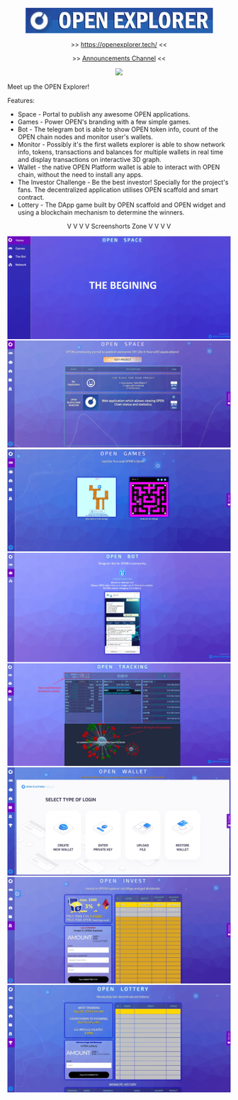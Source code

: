  <p align="center"><a target='_blank' href = "https://openexplorer.tech/"><img src = "./img/title.jpg"></a></p>
 <p align="center">>> <a target='_blank' href = "https://openexplorer.tech/">https://openexplorer.tech/</a> <<</p>
 <p align="center">>> <a target='_blank' href = "https://t.me/opendevelopments/">Announcements Channel</a> <<</p>
 <p align="center"><img src="https://img.shields.io/badge/STATUS-ONLINE-gsuccess"/></p>

Meet up the OPEN Explorer!

Features:
* Space - Portal to publish any awesome OPEN applications.
* Games - Power OPEN's branding with a few simple games.
* Bot - The telegram bot is able to show OPEN token info, count of the OPEN chain nodes and monitor user's wallets.
* Monitor - Possibly it's the first wallets explorer is able to show network info, tokens, transactions and balances for multiple wallets in real time and display transactions on interactive 3D graph.
* Wallet - the native OPEN Platform wallet is able to interact with OPEN chain, without the need to install any apps.
* The Investor Challenge - Be the best investor! Specially for the project's fans. The decentralized application utilises OPEN scaffold and smart contract.
* Lottery - The DApp game built by OPEN scaffold and OPEN widget and using a blockchain mechanism to determine the winners.

<p align="center">V V V V  Screenshorts Zone  V V V V</p>

![ScreenShort](https://raw.githubusercontent.com/alekcangp/OpenExplorer/master/img/first.jpg)
![ScreenShort](https://raw.githubusercontent.com/alekcangp/OpenExplorer/master/img/openspace.jpg)
![ScreenShort](https://raw.githubusercontent.com/alekcangp/OpenExplorer/master/img/games.jpg)
![ScreenShort](https://raw.githubusercontent.com/alekcangp/OpenExplorer/master/img/bot.jpg)
![ScreenShort](https://raw.githubusercontent.com/alekcangp/OpenExplorer/master/img/track.jpg)
![ScreenShort](https://raw.githubusercontent.com/alekcangp/OpenExplorer/master/img/wallet.jpg)
![ScreenShort](https://raw.githubusercontent.com/alekcangp/OpenExplorer/master/img/invest.jpg)
![ScreenShort](https://raw.githubusercontent.com/alekcangp/OpenExplorer/master/img/loto.jpg)
